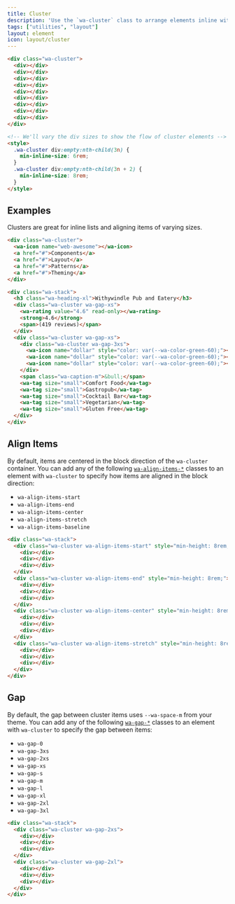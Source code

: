 ```yaml
---
title: Cluster
description: 'Use the `wa-cluster` class to arrange elements inline with even spacing, allowing items to wrap when space is limited.'
tags: ["utilities", "layout"]
layout: element
icon: layout/cluster
---
```


<style>
  :is(.wa-flank, .wa-grid, .wa-stack) > [class*='wa-cluster']:has(div:empty) {
    border: var(--wa-border-width-s) dashed var(--wa-color-neutral-border-normal);
    border-radius: var(--wa-border-radius-m);
    padding: var(--wa-space-s);
  }

  [class*='wa-cluster'] div:empty {
    background-color: var(--wa-color-indigo-60);
    border-radius: var(--wa-border-radius-s);
    min-block-size: 4rem;
    min-inline-size: 4rem;
  }
</style>

```html {.example}
<div class="wa-cluster">
  <div></div>
  <div></div>
  <div></div>
  <div></div>
  <div></div>
  <div></div>
  <div></div>
  <div></div>
  <div></div>
</div>

<!-- We'll vary the div sizes to show the flow of cluster elements -->
<style>
  .wa-cluster div:empty:nth-child(3n) {
    min-inline-size: 6rem;
  }
  .wa-cluster div:empty:nth-child(3n + 2) {
    min-inline-size: 8rem;
  }
</style>
```

## Examples

Clusters are great for inline lists and aligning items of varying sizes.

```html {.example}
<div class="wa-cluster">
  <wa-icon name="web-awesome"></wa-icon>
  <a href="#">Components</a>
  <a href="#">Layout</a>
  <a href="#">Patterns</a>
  <a href="#">Theming</a>
</div>
```

```html {.example}
<div class="wa-stack">
  <h3 class="wa-heading-xl">Withywindle Pub and Eatery</h3>
  <div class="wa-cluster wa-gap-xs">
    <wa-rating value="4.6" read-only></wa-rating>
    <strong>4.6</strong>
    <span>(419 reviews)</span>
  </div>
  <div class="wa-cluster wa-gap-xs">
    <div class="wa-cluster wa-gap-3xs">
      <wa-icon name="dollar" style="color: var(--wa-color-green-60);"></wa-icon>
      <wa-icon name="dollar" style="color: var(--wa-color-green-60);"></wa-icon>
      <wa-icon name="dollar" style="color: var(--wa-color-green-60);"></wa-icon>
    </div>
    <span class="wa-caption-m">&bull;</span>
    <wa-tag size="small">Comfort Food</wa-tag>
    <wa-tag size="small">Gastropub</wa-tag>
    <wa-tag size="small">Cocktail Bar</wa-tag>
    <wa-tag size="small">Vegetarian</wa-tag>
    <wa-tag size="small">Gluten Free</wa-tag>
  </div>
</div>
```

## Align Items

By default, items are centered in the block direction of the `wa-cluster` container. You can add any of the following [`wa-align-items-*`](/docs/style-utilities/align-items) classes to an element with `wa-cluster` to specify how items are aligned in the block direction:
- `wa-align-items-start`
- `wa-align-items-end`
- `wa-align-items-center`
- `wa-align-items-stretch`
- `wa-align-items-baseline`

```html {.example}
<div class="wa-stack">
  <div class="wa-cluster wa-align-items-start" style="min-height: 8rem;">
    <div></div>
    <div></div>
    <div></div>
  </div>
  <div class="wa-cluster wa-align-items-end" style="min-height: 8rem;">
    <div></div>
    <div></div>
    <div></div>
  </div>
  <div class="wa-cluster wa-align-items-center" style="min-height: 8rem;">
    <div></div>
    <div></div>
    <div></div>
  </div>
  <div class="wa-cluster wa-align-items-stretch" style="min-height: 8rem;">
    <div></div>
    <div></div>
    <div></div>
  </div>
</div>
```

## Gap

By default, the gap between cluster items uses `--wa-space-m` from your theme. You can add any of the following [`wa-gap-*`](/docs/style-utilities/gap) classes to an element with `wa-cluster` to specify the gap between items:
- `wa-gap-0`
- `wa-gap-3xs`
- `wa-gap-2xs`
- `wa-gap-xs`
- `wa-gap-s`
- `wa-gap-m`
- `wa-gap-l`
- `wa-gap-xl`
- `wa-gap-2xl`
- `wa-gap-3xl`

```html {.example}
<div class="wa-stack">
  <div class="wa-cluster wa-gap-2xs">
    <div></div>
    <div></div>
    <div></div>
  </div>
  <div class="wa-cluster wa-gap-2xl">
    <div></div>
    <div></div>
    <div></div>
  </div>
</div>
```
